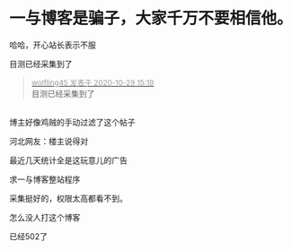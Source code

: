 # 一与博客是骗子，大家千万不要相信他。


哈哈，开心站长表示不服

目测已经采集到了<img id="aimg_XuF0Q" onclick="zoom(this, this.src, 0, 0, 0)" class="zoom" src="https://cdn.jsdelivr.net/gh/hishis/forum-master/public/images/patch.gif" onmouseover="img_onmouseoverfunc(this)" onload="thumbImg(this)" border="0" alt="" />

<div class="quote"><blockquote><font size="2"><a href="https://www.hostloc.com/forum.php?mod=redirect&amp;goto=findpost&amp;pid=9369445&amp;ptid=759792" target="_blank"><font color="#999999">wolfling45 发表于 2020-10-29 15:19</font></a></font><br />
目测已经采集到了</blockquote></div><br />
博主好像鸡贼的手动过滤了这个帖子

河北网友：楼主说得对

最近几天统计全是这玩意儿的广告<img src="static/image/smiley/default/lol.gif" smilieid="12" border="0" alt="" />

求一与博客整站程序

采集挺好的，权限太高都看不到。

怎么没人打这个博客

已经502了<img id="aimg_oASh4" onclick="zoom(this, this.src, 0, 0, 0)" class="zoom" src="https://cdn.jsdelivr.net/gh/hishis/forum-master/public/images/patch.gif" onmouseover="img_onmouseoverfunc(this)" onload="thumbImg(this)" border="0" alt="" />

